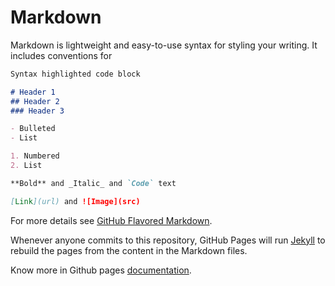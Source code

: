 # Markdown
Markdown is lightweight and easy-to-use syntax for styling your writing. It includes conventions for

```markdown
Syntax highlighted code block

# Header 1
## Header 2
### Header 3

- Bulleted
- List

1. Numbered
2. List

**Bold** and _Italic_ and `Code` text

[Link](url) and ![Image](src)
```

For more details see [GitHub Flavored Markdown](https://guides.github.com/features/mastering-markdown/).

Whenever anyone commits to this repository, GitHub Pages will run [Jekyll](https://jekyllrb.com/) to rebuild the pages from the content in the Markdown files.

Know more in Github pages [documentation](https://help.github.com/categories/github-pages-basics/).
